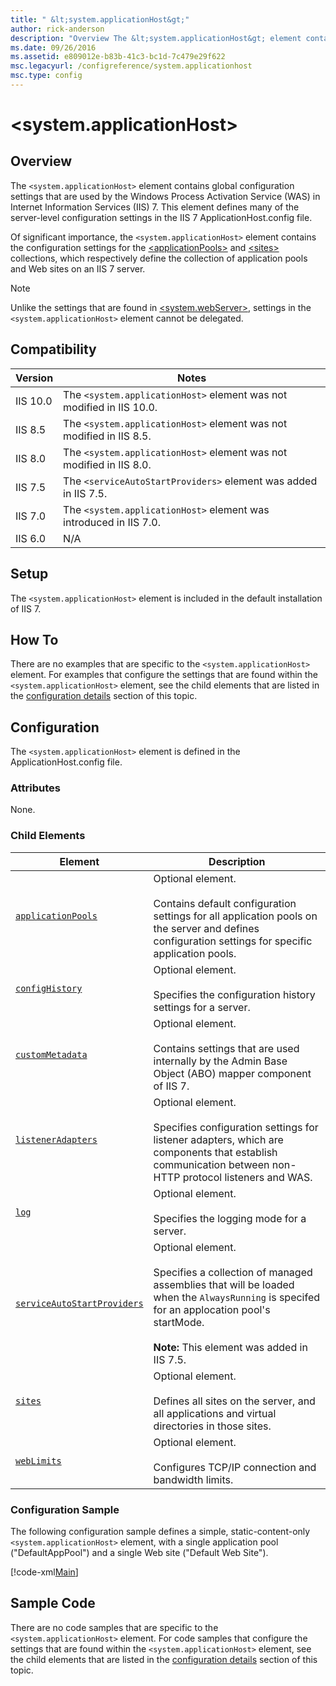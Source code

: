 ```yaml
---
title: " &lt;system.applicationHost&gt;"
author: rick-anderson
description: "Overview The &lt;system.applicationHost&gt; element contains global configuration settings that are used by the Windows Process Activation Service (WAS) in I..."
ms.date: 09/26/2016
ms.assetid: e809012e-b83b-41c3-bc1d-7c479e29f622
msc.legacyurl: /configreference/system.applicationhost
msc.type: config
---
```

# &lt;system.applicationHost&gt;

<a id="001"></a>
## Overview

The `<system.applicationHost>` element contains global configuration settings that are used by the Windows Process Activation Service (WAS) in Internet Information Services (IIS) 7. This element defines many of the server-level configuration settings in the IIS 7 ApplicationHost.config file.

Of significant importance, the `<system.applicationHost>` element contains the configuration settings for the [&lt;applicationPools&gt;](applicationpools/index.md) and [&lt;sites&gt;](sites/index.md) collections, which respectively define the collection of application pools and Web sites on an IIS 7 server.

> [!NOTE]
> Unlike the settings that are found in [&lt;system.webServer&gt;](../system.webserver/index.md), settings in the `<system.applicationHost>` element cannot be delegated.

<a id="002"></a>
## Compatibility

| Version | Notes |
| --- | --- |
| IIS 10.0 | The `<system.applicationHost>` element was not modified in IIS 10.0. |
| IIS 8.5 | The `<system.applicationHost>` element was not modified in IIS 8.5. |
| IIS 8.0 | The `<system.applicationHost>` element was not modified in IIS 8.0. |
| IIS 7.5 | The `<serviceAutoStartProviders>` element was added in IIS 7.5. |
| IIS 7.0 | The `<system.applicationHost>` element was introduced in IIS 7.0. |
| IIS 6.0 | N/A |

<a id="003"></a>
## Setup

The `<system.applicationHost>` element is included in the default installation of IIS 7.

<a id="004"></a>
## How To

There are no examples that are specific to the `<system.applicationHost>` element. For examples that configure the settings that are found within the `<system.applicationHost>` element, see the child elements that are listed in the [configuration details](#005) section of this topic.

<a id="005"></a>
## Configuration

The `<system.applicationHost>` element is defined in the ApplicationHost.config file.

### Attributes

None.

### Child Elements

| Element | Description |
| --- | --- |
| [`applicationPools`](applicationpools/index.md) | Optional element.<br><br>Contains default configuration settings for all application pools on the server and defines configuration settings for specific application pools. |
| [`configHistory`](confighistory.md) | Optional element.<br><br>Specifies the configuration history settings for a server. |
| [`customMetadata`](custommetadata/index.md) | Optional element.<br><br>Contains settings that are used internally by the Admin Base Object (ABO) mapper component of IIS 7. |
| [`listenerAdapters`](listeneradapters/index.md) | Optional element.<br><br>Specifies configuration settings for listener adapters, which are components that establish communication between non-HTTP protocol listeners and WAS. |
| [`log`](log/index.md) | Optional element.<br><br>Specifies the logging mode for a server. |
| [`serviceAutoStartProviders`](serviceautostartproviders/index.md) | Optional element.<br><br>Specifies a collection of managed assemblies that will be loaded when the `AlwaysRunning` is specifed for an applocation pool's startMode.<br><br>**Note:** This element was added in IIS 7.5. |
| [`sites`](sites/index.md) | Optional element.<br><br>Defines all sites on the server, and all applications and virtual directories in those sites. |
| [`webLimits`](weblimits.md) | Optional element.<br><br>Configures TCP/IP connection and bandwidth limits. |

### Configuration Sample

The following configuration sample defines a simple, static-content-only `<system.applicationHost>` element, with a single application pool ("DefaultAppPool") and a single Web site ("Default Web Site").

[!code-xml[Main](index/samples/sample1.xml)]

<a id="006"></a>
## Sample Code

There are no code samples that are specific to the `<system.applicationHost>` element. For code samples that configure the settings that are found within the `<system.applicationHost>` element, see the child elements that are listed in the [configuration details](#005) section of this topic.
